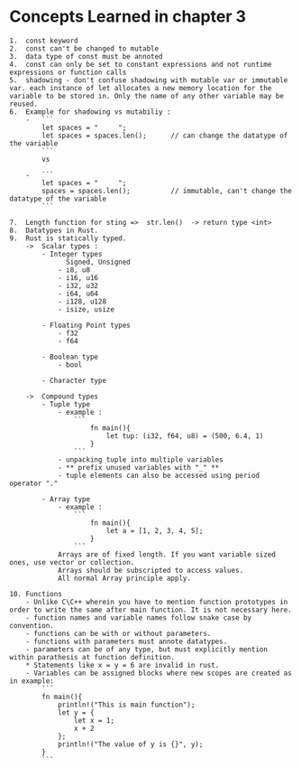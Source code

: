 # Concepts Learned in chapter 3


    1.  const keyword
    2.  const can't be changed to mutable
    3.  data type of const must be annoted
    4.  const can only be set to constant expressions and not runtime expressions or function calls
    5.  shadowing - don't confuse shadowing with mutable var or immutable var. each instance of let allocates a new memory location for the variable to be stored in. Only the name of any other variable may be reused.
    6.  Example for shadowing vs mutabiliy : 
        -   ```
            let spaces = "     ";
            let spaces = spaces.len();      // can change the datatype of the variable
            ```
            vs
        
        -   ```
            let spaces = "     ";
            spaces = spaces.len();          // immutable, can't change the datatype of the variable
            ```
    
    7.  Length function for sting =>  str.len()  -> return type <int>
    8.  Datatypes in Rust.
    9.  Rust is statically typed.
        ->  Scalar types : 
            - Integer types
                  Signed, Unsigned
                - i8, u8
                - i16, u16
                - i32, u32
                - i64, u64
                - i128, u128
                - isize, usize
            
            - Floating Point types
                - f32
                - f64

            - Boolean type
                - bool

            - Character type

        ->  Compound types
            - Tuple type
                - example :
                    ```
                        fn main(){
                            let tup: (i32, f64, u8) = (500, 6.4, 1)
                        }
                    ```
                - unpacking tuple into multiple variables
                - ** prefix unused variables with "_" **
                - tuple elements can also be accessed using period operator "."

            - Array type
                - example :
                    ```
                        fn main(){
                            let a = [1, 2, 3, 4, 5];
                        }
                    ```
                Arrays are of fixed length. If you want variable sized ones, use vector or collection.
                Arrays should be subscripted to access values.
                All normal Array principle apply.

    10. Functions
        - Unlike C\C++ wherein you have to mention function prototypes in order to write the same after main function. It is not necessary here.
        - function names and variable names follow snake case by convention.
        - functions can be with or without parameters.
        - functions with parameters must annote datatypes.
        - parameters can be of any type, but must explicitly mention within parathesis at function definition.
        * Statements like x = y = 6 are invalid in rust.
        - Variables can be assigned blocks where new scopes are created as in example: 
            ```
            fn main(){
                println!("This is main function");
                let y = {
                    let x = 1;
                    x + 2
                };
                println!("The value of y is {}", y);
            }
            ```

